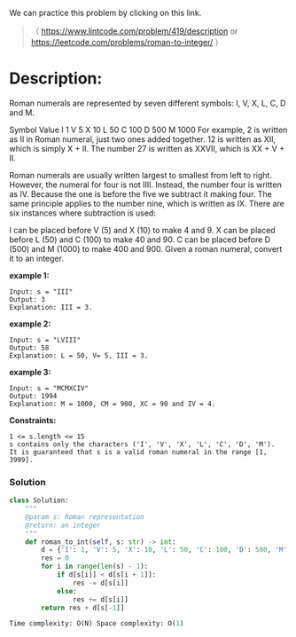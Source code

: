 We can practice this problem by clicking on this link.
>（ https://www.lintcode.com/problem/419/description or https://leetcode.com/problems/roman-to-integer/ ）
# Description:
 <p> Roman numerals are represented by seven different symbols: I, V, X, L, C, D and M.

Symbol       Value
I             1
V             5
X             10
L             50
C             100
D             500
M             1000
For example, 2 is written as II in Roman numeral, just two ones added together. 12 is written as XII, which is simply X + II. The number 27 is written as XXVII, which is XX + V + II.

Roman numerals are usually written largest to smallest from left to right. However, the numeral for four is not IIII. Instead, the number four is written as IV. Because the one is before the five we subtract it making four. The same principle applies to the number nine, which is written as IX. There are six instances where subtraction is used:

I can be placed before V (5) and X (10) to make 4 and 9. 
X can be placed before L (50) and C (100) to make 40 and 90. 
C can be placed before D (500) and M (1000) to make 400 and 900.
Given a roman numeral, convert it to an integer.</p> 

**example 1:**
```
Input: s = "III"
Output: 3
Explanation: III = 3.
```

**example 2:**
```
Input: s = "LVIII"
Output: 58
Explanation: L = 50, V= 5, III = 3.
```
**example 3:**
```
Input: s = "MCMXCIV"
Output: 1994
Explanation: M = 1000, CM = 900, XC = 90 and IV = 4.
```

**Constraints:**
```
1 <= s.length <= 15
s contains only the characters ('I', 'V', 'X', 'L', 'C', 'D', 'M').
It is guaranteed that s is a valid roman numeral in the range [1, 3999].
```

 ### Solution

```Python
class Solution:
    """
    @param s: Roman representation
    @return: an integer
    """
    def roman_to_int(self, s: str) -> int:
        d = {'I': 1, 'V': 5, 'X': 10, 'L': 50, 'C': 100, 'D': 500, 'M': 1000}
        res = 0
        for i in range(len(s) - 1):
            if d[s[i]] < d[s[i + 1]]:
                res -= d[s[i]]
            else:
                res += d[s[i]]
        return res + d[s[-1]]

Time complexity: O(N) Space complexity: O(1)
```
